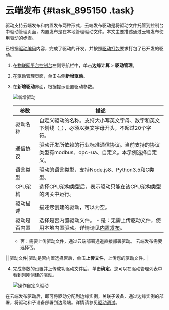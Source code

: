 # 云端发布 {#task_895150 .task}

驱动支持云端发布和内置发布两种形式，云端发布驱动是将驱动文件托管到控制台中驱动管理页面，内置发布是在本地管理驱动文件。本文主要描述通过云端发布使用驱动的步骤。

已根据[驱动编码](cn.zh-CN/用户指南/设备接入/驱动开发/驱动编码.md#)内容，完成了驱动的开发，并按照[驱动打包](https://help.aliyun.com/document_detail/120908.html#title-clo-kw1-95b)要求打包了已开发的驱动。

1.  在[物联网平台控制台](https://iot.console.aliyun.com/)左侧导航栏中，单击**边缘计算** \> **驱动管理**。
2.  在驱动管理页面，单击右侧**新增驱动**。
3.  在**新增驱动**界面，根据提示设置驱动参数。 

    ![新增驱动](http://static-aliyun-doc.oss-cn-hangzhou.aliyuncs.com/assets/img/117524/156747678938388_zh-CN.png)

    |参数|描述|
    |--|--|
    |驱动名称|自定义驱动的名称。支持大小写英文字母、数字和英文下划线（\_），必须以英文字母开头，不超过20个字符。|
    |通信协议|驱动开发所依赖的行业标准通信协议。当前支持的协议类型有modbus、opc-ua、自定义。本示例选择自定义。|
    |语言类型|驱动的语言类型，支持Node.js8、Python3.5和C类型。|
    |CPU架构|选择CPU架构类型后，表示驱动只能在该CPU架构类型的网关中运行。|
    |驱动描述|描述您创建的驱动，可以为空。|
    |驱动是否内置|选择是否内置驱动文件。     -   是：无需上传驱动文件，使用本地内置驱动。详情请见[内置发布](cn.zh-CN/用户指南/设备接入/驱动发布/内置发布.md#)。
    -   否：需要上传驱动文件，通过云端部署通道直接部署驱动。
 云端发布需要选择否。

 |
    |驱动文件|驱动是否内置选择否后，单击**上传文件**，上传您的驱动文件。|

4.  完成参数的设置并上传成功驱动文件后，单击**确定**。您可以在驱动管理列表中看到刚刚创建的驱动。 

    ![操作自定义驱动](http://static-aliyun-doc.oss-cn-hangzhou.aliyuncs.com/assets/img/117524/156747678938389_zh-CN.png)


在云端发布驱动后，即可将驱动分配到边缘实例，关联子设备，通过边缘实例的部署，将驱动和子设备部署到边缘端。详情请参见[驱动调试](cn.zh-CN/用户指南/设备接入/驱动开发/驱动调试.md#)。


